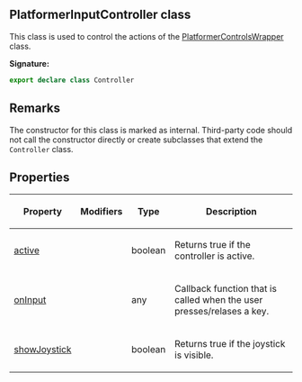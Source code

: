 
## PlatformerInputController class

This class is used to control the actions of the [PlatformerControlsWrapper](/reference/platformercontrolswrapper.md) class.

**Signature:**

```typescript
export declare class Controller 
```

## Remarks

The constructor for this class is marked as internal. Third-party code should not call the constructor directly or create subclasses that extend the `Controller` class.

## Properties

<table><thead><tr><th>

Property


</th><th>

Modifiers


</th><th>

Type


</th><th>

Description


</th></tr></thead>
<tbody><tr><td>

[active](/reference/platformerinputcontroller/active.md)


</td><td>


</td><td>

boolean


</td><td>

Returns true if the controller is active.


</td></tr>
<tr><td>

[onInput](/reference/platformerinputcontroller/oninput.md)


</td><td>


</td><td>

any


</td><td>

Callback function that is called when the user presses/relases a key.


</td></tr>
<tr><td>

[showJoystick](/reference/platformerinputcontroller/showjoystick.md)


</td><td>


</td><td>

boolean


</td><td>

Returns true if the joystick is visible.


</td></tr>
</tbody></table>

